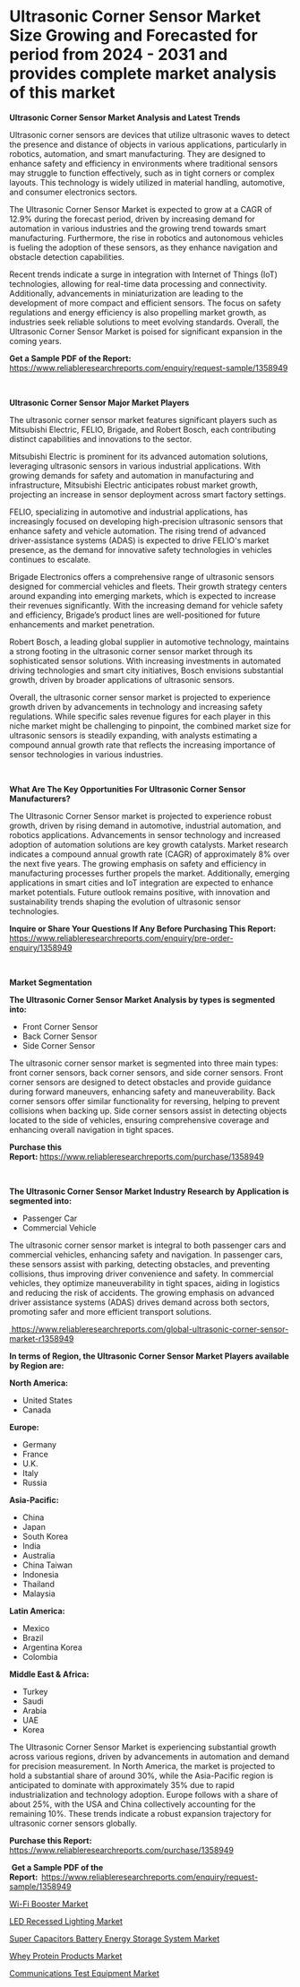 <p><h1>Ultrasonic Corner Sensor Market Size Growing and Forecasted for period from 2024 - 2031 and provides complete market analysis of this market</h1></p><p><strong>Ultrasonic Corner Sensor Market Analysis and Latest Trends</strong></p>
<p><p>Ultrasonic corner sensors are devices that utilize ultrasonic waves to detect the presence and distance of objects in various applications, particularly in robotics, automation, and smart manufacturing. They are designed to enhance safety and efficiency in environments where traditional sensors may struggle to function effectively, such as in tight corners or complex layouts. This technology is widely utilized in material handling, automotive, and consumer electronics sectors.</p><p>The Ultrasonic Corner Sensor Market is expected to grow at a CAGR of 12.9% during the forecast period, driven by increasing demand for automation in various industries and the growing trend towards smart manufacturing. Furthermore, the rise in robotics and autonomous vehicles is fueling the adoption of these sensors, as they enhance navigation and obstacle detection capabilities. </p><p>Recent trends indicate a surge in integration with Internet of Things (IoT) technologies, allowing for real-time data processing and connectivity. Additionally, advancements in miniaturization are leading to the development of more compact and efficient sensors. The focus on safety regulations and energy efficiency is also propelling market growth, as industries seek reliable solutions to meet evolving standards. Overall, the Ultrasonic Corner Sensor Market is poised for significant expansion in the coming years.</p></p>
<p><strong>Get a Sample PDF of the Report:&nbsp;</strong> <a href="https://www.reliableresearchreports.com/enquiry/request-sample/1358949?utm_campaign=114&utm_medium=2&utm_source=Github&utm_content=ia&utm_term=18102024&utm_id=ultrasonic-corner-sensor">https://www.reliableresearchreports.com/enquiry/request-sample/1358949</a></p>
<p>&nbsp;</p>
<p><strong>Ultrasonic Corner Sensor Major Market Players</strong></p>
<p><p>The ultrasonic corner sensor market features significant players such as Mitsubishi Electric, FELIO, Brigade, and Robert Bosch, each contributing distinct capabilities and innovations to the sector. </p><p>Mitsubishi Electric is prominent for its advanced automation solutions, leveraging ultrasonic sensors in various industrial applications. With growing demands for safety and automation in manufacturing and infrastructure, Mitsubishi Electric anticipates robust market growth, projecting an increase in sensor deployment across smart factory settings.</p><p>FELIO, specializing in automotive and industrial applications, has increasingly focused on developing high-precision ultrasonic sensors that enhance safety and vehicle automation. The rising trend of advanced driver-assistance systems (ADAS) is expected to drive FELIO's market presence, as the demand for innovative safety technologies in vehicles continues to escalate.</p><p>Brigade Electronics offers a comprehensive range of ultrasonic sensors designed for commercial vehicles and fleets. Their growth strategy centers around expanding into emerging markets, which is expected to increase their revenues significantly. With the increasing demand for vehicle safety and efficiency, Brigade’s product lines are well-positioned for future enhancements and market penetration.</p><p>Robert Bosch, a leading global supplier in automotive technology, maintains a strong footing in the ultrasonic corner sensor market through its sophisticated sensor solutions. With increasing investments in automated driving technologies and smart city initiatives, Bosch envisions substantial growth, driven by broader applications of ultrasonic sensors.</p><p>Overall, the ultrasonic corner sensor market is projected to experience growth driven by advancements in technology and increasing safety regulations. While specific sales revenue figures for each player in this niche market might be challenging to pinpoint, the combined market size for ultrasonic sensors is steadily expanding, with analysts estimating a compound annual growth rate that reflects the increasing importance of sensor technologies in various industries.</p></p>
<p>&nbsp;</p>
<p><strong>What Are The Key Opportunities For Ultrasonic Corner Sensor Manufacturers?</strong></p>
<p><p>The Ultrasonic Corner Sensor market is projected to experience robust growth, driven by rising demand in automotive, industrial automation, and robotics applications. Advancements in sensor technology and increased adoption of automation solutions are key growth catalysts. Market research indicates a compound annual growth rate (CAGR) of approximately 8% over the next five years. The growing emphasis on safety and efficiency in manufacturing processes further propels the market. Additionally, emerging applications in smart cities and IoT integration are expected to enhance market potentials. Future outlook remains positive, with innovation and sustainability trends shaping the evolution of ultrasonic sensor technologies.</p></p>
<p><strong>Inquire or Share Your Questions If Any Before Purchasing This Report:</strong> <a href="https://www.reliableresearchreports.com/enquiry/pre-order-enquiry/1358949?utm_campaign=114&utm_medium=2&utm_source=Github&utm_content=ia&utm_term=18102024&utm_id=ultrasonic-corner-sensor">https://www.reliableresearchreports.com/enquiry/pre-order-enquiry/1358949</a></p>
<p>&nbsp;</p>
<p><strong>Market Segmentation</strong></p>
<p><strong>The Ultrasonic Corner Sensor Market Analysis by types is segmented into:</strong></p>
<p><ul><li>Front Corner Sensor</li><li>Back Corner Sensor</li><li>Side Corner Sensor</li></ul></p>
<p><p>The ultrasonic corner sensor market is segmented into three main types: front corner sensors, back corner sensors, and side corner sensors. Front corner sensors are designed to detect obstacles and provide guidance during forward maneuvers, enhancing safety and maneuverability. Back corner sensors offer similar functionality for reversing, helping to prevent collisions when backing up. Side corner sensors assist in detecting objects located to the side of vehicles, ensuring comprehensive coverage and enhancing overall navigation in tight spaces.</p></p>
<p><strong>Purchase this Report:&nbsp;</strong><a href="https://www.reliableresearchreports.com/purchase/1358949?utm_campaign=114&utm_medium=2&utm_source=Github&utm_content=ia&utm_term=18102024&utm_id=ultrasonic-corner-sensor">https://www.reliableresearchreports.com/purchase/1358949</a></p>
<p>&nbsp;</p>
<p><strong>The Ultrasonic Corner Sensor Market Industry Research by Application is segmented into:</strong></p>
<p><ul><li>Passenger Car</li><li>Commercial Vehicle</li></ul></p>
<p><p>The ultrasonic corner sensor market is integral to both passenger cars and commercial vehicles, enhancing safety and navigation. In passenger cars, these sensors assist with parking, detecting obstacles, and preventing collisions, thus improving driver convenience and safety. In commercial vehicles, they optimize maneuverability in tight spaces, aiding in logistics and reducing the risk of accidents. The growing emphasis on advanced driver assistance systems (ADAS) drives demand across both sectors, promoting safer and more efficient transport solutions.</p></p>
<p><a href="https://www.reliableresearchreports.com/global-ultrasonic-corner-sensor-market-r1358949?utm_campaign=114&utm_medium=2&utm_source=Github&utm_content=ia&utm_term=18102024&utm_id=ultrasonic-corner-sensor">&nbsp;https://www.reliableresearchreports.com/global-ultrasonic-corner-sensor-market-r1358949</a></p>
<p><strong>In terms of Region, the Ultrasonic Corner Sensor Market Players available by Region are:</strong></p>
<p>
    <p> <strong> North America: </strong>
        <ul>
            <li>United States</li>
            <li>Canada</li>
        </ul>
        </p> 
    <p> <strong> Europe: </strong>
        <ul>
            <li>Germany</li>
            <li>France</li>
            <li>U.K.</li>
            <li>Italy</li>
            <li>Russia</li>
        </ul>
        </p> 
    <p> <strong> Asia-Pacific: </strong>
        <ul>
            <li>China</li>
            <li>Japan</li>
            <li>South Korea</li>
            <li>India</li>
            <li>Australia</li>
            <li>China Taiwan</li>
            <li>Indonesia</li>
            <li>Thailand</li>
            <li>Malaysia</li>
        </ul>
        </p> 
    <p> <strong> Latin America: </strong>
        <ul>
            <li>Mexico</li>
            <li>Brazil</li>
            <li>Argentina Korea</li>
            <li>Colombia</li>
        </ul>
        </p> 
    <p> <strong> Middle East & Africa: </strong>
        <ul>
            <li>Turkey</li>
            <li>Saudi</li>
            <li>Arabia</li>
            <li>UAE</li>
            <li>Korea</li>
        </ul>
    </p>
    </p>
<p><p>The Ultrasonic Corner Sensor Market is experiencing substantial growth across various regions, driven by advancements in automation and demand for precision measurement. In North America, the market is projected to hold a substantial share of around 30%, while the Asia-Pacific region is anticipated to dominate with approximately 35% due to rapid industrialization and technology adoption. Europe follows with a share of about 25%, with the USA and China collectively accounting for the remaining 10%. These trends indicate a robust expansion trajectory for ultrasonic corner sensors globally.</p></p>
<p><strong>Purchase this Report: </strong><a href="https://www.reliableresearchreports.com/purchase/1358949?utm_campaign=114&utm_medium=2&utm_source=Github&utm_content=ia&utm_term=18102024&utm_id=ultrasonic-corner-sensor">https://www.reliableresearchreports.com/purchase/1358949</a></p>
<p>&nbsp;<strong>Get a Sample PDF of the Report:&nbsp;&nbsp;</strong><a href="https://www.reliableresearchreports.com/enquiry/request-sample/1358949?utm_campaign=114&utm_medium=2&utm_source=Github&utm_content=ia&utm_term=18102024&utm_id=ultrasonic-corner-sensor">https://www.reliableresearchreports.com/enquiry/request-sample/1358949</a></p>
<p><strong></strong></p>
<p><p><a href="https://github.com/isbel3opkkem/Market-Research-Report-List-1/blob/main/wi-fi-booster-market.md?utm_campaign=114&utm_medium=2&utm_source=Github&utm_content=ia&utm_term=18102024&utm_id=ultrasonic-corner-sensor">Wi-Fi Booster Market</a></p><p><a href="https://issuu.com/reportprime-2/docs/led-recessed-lighting-market-size-2_020274646617ff?utm_campaign=114&utm_medium=2&utm_source=Github&utm_content=ia&utm_term=18102024&utm_id=ultrasonic-corner-sensor">LED Recessed Lighting Market</a></p><p><a href="https://github.com/cristy9x9bur/Market-Research-Report-List-1/blob/main/super-capacitors-battery-energy-storage-system-market.md?utm_campaign=114&utm_medium=2&utm_source=Github&utm_content=ia&utm_term=18102024&utm_id=ultrasonic-corner-sensor">Super Capacitors Battery Energy Storage System Market</a></p><p><a href="https://www.linkedin.com/pulse/global-whey-protein-products-market-trends-innovations-kou9e?utm_campaign=114&utm_medium=2&utm_source=Github&utm_content=ia&utm_term=18102024&utm_id=ultrasonic-corner-sensor">Whey Protein Products Market</a></p><p><a href="https://issuu.com/reportprime-2/docs/communications-test-equipment-marke_9742e825d142a6?utm_campaign=114&utm_medium=2&utm_source=Github&utm_content=ia&utm_term=18102024&utm_id=ultrasonic-corner-sensor">Communications Test Equipment Market</a></p></p>